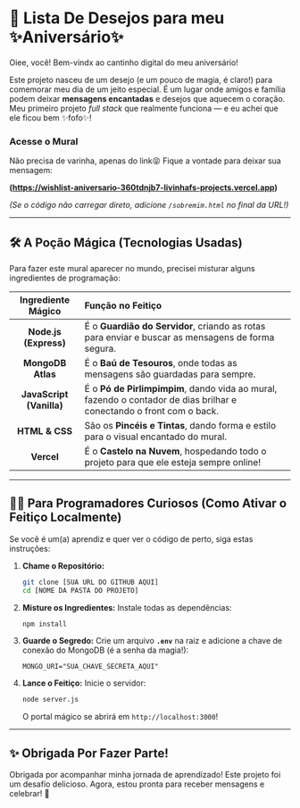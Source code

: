 # 🎂 Lista De Desejos para meu ✨Aniversário✨

Oiee, você! Bem-vindx ao cantinho digital do meu aniversário!

Este projeto nasceu de um desejo (e um pouco de magia, é claro!) para comemorar meu dia de um jeito especial. É um lugar onde amigos e família podem deixar **mensagens encantadas** e desejos que aquecem o coração. Meu primeiro projeto *full stack* que realmente funciona — e eu achei que ele ficou bem ✨fofo✨!

###  Acesse o Mural

Não precisa de varinha, apenas do link😝 Fique a vontade para deixar sua mensagem:

**(https://wishlist-aniversario-360tdnjb7-livinhafs-projects.vercel.app)**

*(Se o código não carregar direto, adicione `/sobremim.html` no final da URL!)*

---

## 🛠️ A Poção Mágica (Tecnologias Usadas)

Para fazer este mural aparecer no mundo, precisei misturar alguns ingredientes de programação:

| Ingrediente Mágico | Função no Feitiço |
| :---: | :--- |
| **Node.js (Express)** | É o **Guardião do Servidor**, criando as rotas para enviar e buscar as mensagens de forma segura. |
| **MongoDB Atlas** | É o **Baú de Tesouros**, onde todas as mensagens são guardadas para sempre. |
| **JavaScript (Vanilla)** | É o **Pó de Pirlimpimpim**, dando vida ao mural, fazendo o contador de dias brilhar e conectando o front com o back. |
| **HTML & CSS** | São os **Pincéis e Tintas**, dando forma e estilo para o visual encantado do mural. |
| **Vercel** | É o **Castelo na Nuvem**, hospedando todo o projeto para que ele esteja sempre online! |

---

## 🧙‍♀️ Para Programadores Curiosos (Como Ativar o Feitiço Localmente)

Se você é um(a) aprendiz e quer ver o código de perto, siga estas instruções:

1.  **Chame o Repositório:**
    ```bash
    git clone [SUA URL DO GITHUB AQUI]
    cd [NOME DA PASTA DO PROJETO]
    ```
2.  **Misture os Ingredientes:** Instale todas as dependências:
    ```bash
    npm install
    ```
3.  **Guarde o Segredo:** Crie um arquivo **`.env`** na raiz e adicione a chave de conexão do MongoDB (é a senha da magia!):
    ```
    MONGO_URI="SUA_CHAVE_SECRETA_AQUI"
    ```
4.  **Lance o Feitiço:** Inicie o servidor:
    ```bash
    node server.js
    ```
    O portal mágico se abrirá em `http://localhost:3000`!

---

## ✨ Obrigada Por Fazer Parte!

Obrigada por acompanhar minha jornada de aprendizado! Este projeto foi um desafio delicioso. Agora, estou pronta para receber mensagens e celebrar! 💖